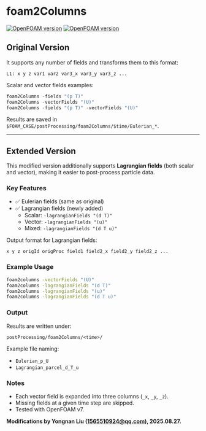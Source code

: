 # foam2Columns

[![OpenFOAM version](https://img.shields.io/badge/OpenFOAM-7-brightgreen)](https://github.com/OpenFOAM/OpenFOAM-7)
[![OpenFOAM version](https://img.shields.io/badge/OpenFOAM-8-brightgreen)](https://github.com/OpenFOAM/OpenFOAM-8)

## Original Version

It supports any number of fields and transforms them to this format:

```
L1: x y z var1 var2 var3_x var3_y var3_z ...
```

Scalar and vector fields examples:

```c++
foam2Columns -fields "(p T)"
foam2Columns -vectorFields "(U)"
foam2Columns -fields "(p T)" -vectorFields "(U)"
```

Results are saved in `$FOAM_CASE/postProcessing/foam2Columns/$time/Eulerian_*`.

---

## Extended Version

This modified version additionally supports **Lagrangian fields** (both scalar and vector), making it easier to post-process particle data.

### Key Features

- ✅ Eulerian fields (same as original)  
- ✅ Lagrangian fields (newly added)  
  - Scalar: `-lagrangianFields "(d T)"`  
  - Vector: `-lagrangianFields "(u)"`  
  - Mixed: `-lagrangianFields "(d T u)"`  

Output format for Lagrangian fields:

```
x y z origId origProc field1 field2_x field2_y field2_z ...
```

### Example Usage

```bash
foam2columns -vectorFields "(U)"
foam2columns -lagrangianFields "(d T)"
foam2columns -lagrangianFields "(u)"
foam2columns -lagrangianFields "(d T u)"
```

### Output

Results are written under:

```
postProcessing/foam2Columns/<time>/
```

Example file naming:
- `Eulerian_p_U`
- `Lagrangian_parcel_d_T_u`

### Notes

- Each vector field is expanded into three columns (`_x`, `_y`, `_z`).  
- Missing fields at a given time step are skipped.  
- Tested with OpenFOAM v7.

**Modifications by Yongnan Liu (1565510924@qq.com), 2025.08.27.**

